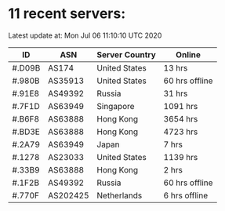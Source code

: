 # 11 recent servers:

Latest update at: Mon Jul 06 11:10:10 UTC 2020

| ID | ASN | Server Country | Online |
| -- | --- | -------------- | ------ |
| #.D09B | AS174 | United States | 13 hrs |
| #.980B | AS35913 | United States | 60 hrs offline |
| #.91E8 | AS49392 | Russia | 31 hrs |
| #.7F1D | AS63949 | Singapore | 1091 hrs |
| #.B6F8 | AS63888 | Hong Kong | 3654 hrs |
| #.BD3E | AS63888 | Hong Kong | 4723 hrs |
| #.2A79 | AS63949 | Japan | 7 hrs |
| #.1278 | AS23033 | United States | 1139 hrs |
| #.33B9 | AS63888 | Hong Kong | 2 hrs |
| #.1F2B | AS49392 | Russia | 60 hrs offline |
| #.770F | AS202425 | Netherlands | 6 hrs offline |

